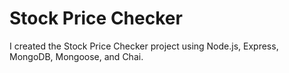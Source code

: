# Stock Price Checker

I created the Stock Price Checker project using Node.js, Express, MongoDB, Mongoose, and Chai.
